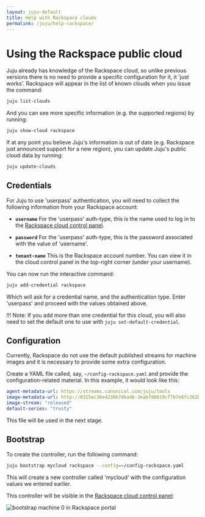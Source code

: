 ```yaml
---
layout: juju-default
title: Help with Rackspace clouds
permalink: /juju/help-rackspace/
---
```


# Using the Rackspace public cloud

Juju already has knowledge of the Rackspace cloud, so unlike previous versions there
is no need to provide a specific configuration for it, it 'just works'. Rackspace
will appear in the list of known clouds when you issue the command:
  
```bash
juju list-clouds
```
And you can see more specific information (e.g. the supported regions) by 
running:
  
```bash
juju show-cloud rackspace
```

If at any point you believe Juju's information is out of date (e.g. Rackspace just 
announced support for a new region), you can update Juju's public cloud data by
running:
  
```bash
juju update-clouds
```

## Credentials

For Juju to use 'userpass' authentication, you will need to collect the 
following information from your Rackspace account:

 - **`username`** For the 'userpass' auth-type, this is the name used to log
    in to the [Rackspace cloud control panel](https://mycloud.rackspace.com).

 - **`password`** For the 'userpass' auth-type, this is the password associated
    with the value of 'username'.

 - **`tenant-name`** This is the Rackspace account number. You can view it in 
    the cloud control panel in the top-right corner (under your username).

You can now run the interactive command:
  
```bash
juju add-credential rackspace
```

Which will ask for a credential name, and the authentication type. Enter 
'userpass' and proceed with the values obtained above.

!!! Note: If you add more than one credential for this cloud, you will also
need to set the default one to use with `juju set-default-credential`.


## Configuration

Currently, Rackspace do not use the default published streams for machine 
images and it is necessary to provide some extra configuration.

Create a YAML file called, say, `~/config-rackspace.yaml` and provide the
configuration-related material. In this example, it would look like this:

```yaml
agent-metadata-url: https://streams.canonical.com/juju/tools
image-metadata-url: http://0315ec36e423bb7dba4b-3eabf88619cf7b7e6fc262bcf48df10b.r19.cf1.rackcdn.com/images
image-stream: "released"
default-series: "trusty"
```
This file will be used in the next stage.

## Bootstrap

To create the controller, run the following command:
  

```bash
juju bootstrap mycloud rackspace --config=~/config-rackspace.yaml
```

This will create a new controller called 'mycloud' with the configuration 
values we entered earlier.

This controller will be visible in the
[Rackspace cloud control panel](https://mycloud.rackspace.com):

![bootstrap machine 0 in Rackspace portal](/docs-demo/media/juju/config-rackspace_portal-machine_0.png)